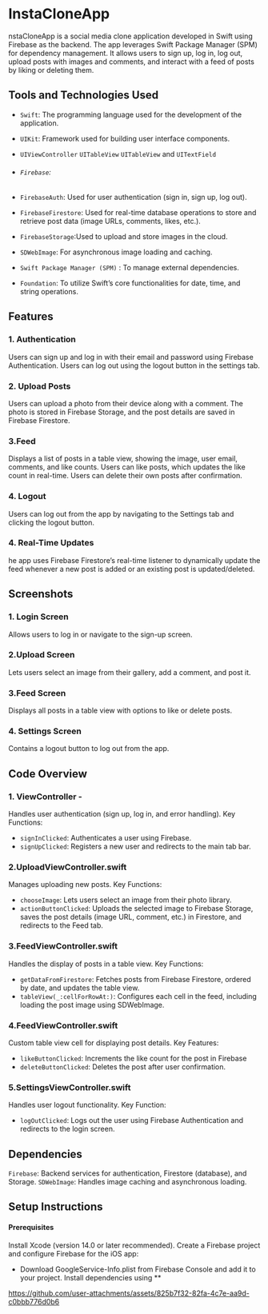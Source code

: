 # InstaCloneApp

nstaCloneApp is a social media clone application developed in Swift using Firebase as the backend. The app leverages Swift Package Manager (SPM) for dependency management. It allows users to sign up, log in, log out, upload posts with images and comments, and interact with a feed of posts by liking or deleting them.

## Tools and Technologies Used

 - `Swift`: The programming language used for the development of the application.
 
 - `UIKit`: Framework used for building user interface components.
  
 - `UIViewController` `UITableView` `UITableView` and `UITextField`

 - ###### `Firebase`:
   
  - `FirebaseAuth`: Used for user authentication (sign in, sign up, log out).
  - `FirebaseFirestore`: Used for real-time database operations to store and retrieve post data (image URLs, comments, likes, etc.).
 -  `FirebaseStorage`:Used to upload and store images in the cloud.
 -  `SDWebImage`: For asynchronous image loading and caching.
 -  `Swift Package Manager (SPM)` : To manage external dependencies.
  - `Foundation`: To utilize Swift’s core functionalities for date, time, and string operations.

  
## Features

### 1. Authentication
Users can sign up and log in with their email and password using Firebase Authentication.
Users can log out using the logout button in the settings tab.

### 2. Upload Posts
Users can upload a photo from their device along with a comment. The photo is stored in Firebase Storage, and the post details are saved in Firebase Firestore.

### 3.Feed
Displays a list of posts in a table view, showing the image, user email, comments, and like counts.
Users can like posts, which updates the like count in real-time.
Users can delete their own posts after confirmation.

### 4. Logout
Users can log out from the app by navigating to the Settings tab and clicking the logout button.

### 4. Real-Time Updates
he app uses Firebase Firestore’s real-time listener to dynamically update the feed whenever a new post is added or an existing post is updated/deleted.


## Screenshots

### 1. Login Screen
Allows users to log in or navigate to the sign-up screen.

### 2.Upload Screen
Lets users select an image from their gallery, add a comment, and post it.

### 3.Feed Screen
Displays all posts in a table view with options to like or delete posts.

### 4. Settings Screen
Contains a logout button to log out from the app.


## Code Overview

### 1. ViewController - 
Handles user authentication (sign up, log in, and error handling).
Key Functions:
-  `signInClicked`: Authenticates a user using Firebase.
-  `signUpClicked`: Registers a new user and redirects to the main tab bar.
  
### 2.UploadViewController.swift
Manages uploading new posts.
Key Functions:
- `chooseImage`: Lets users select an image from their photo library.
- `actionButtonClicked`: Uploads the selected image to Firebase Storage, saves the post details (image URL, comment, etc.) in Firestore, and redirects to the Feed tab.
 
### 3.FeedViewController.swift
Handles the display of posts in a table view.
Key Functions:
- `getDataFromFirestore`: Fetches posts from Firebase Firestore, ordered by date, and updates the table view.
- `tableView(_:cellForRowAt:)`: Configures each cell in the feed, including loading the post image using SDWebImage.

### 4.FeedViewController.swift
Custom table view cell for displaying post details.
Key Features:
- `likeButtonClicked`: Increments the like count for the post in Firebase
- `deleteButtonClicked`: Deletes the post after user confirmation.

### 5.SettingsViewController.swift
Handles user logout functionality.
Key Function:
- `logOutClicked`:  Logs out the user using Firebase Authentication and redirects to the login screen.

## Dependencies
 `Firebase`: Backend services for authentication, Firestore (database), and Storage.
 `SDWebImage`: Handles image caching and asynchronous loading.

## Setup Instructions
#### Prerequisites
Install Xcode (version 14.0 or later recommended).
Create a Firebase project and configure Firebase for the iOS app:
- Download GoogleService-Info.plist from Firebase Console and add it to your project.
Install dependencies using **


https://github.com/user-attachments/assets/825b7f32-82fa-4c7e-aa9d-c0bbb776d0b6







